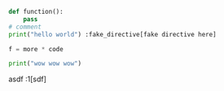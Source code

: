 
```python
def function():
	pass
# comment
print("hello world") :fake_directive[fake directive here]

f = more * code

print("wow wow wow")
```


asdf :1[sdf]